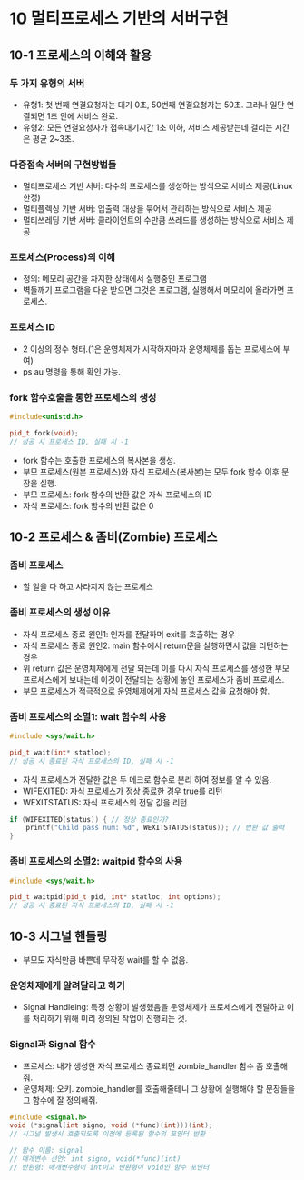 # 10 멀티프로세스 기반의 서버구현

## 10-1 프로세스의 이해와 활용

### 두 가지 유형의 서버

* 유형1: 첫 번째 연결요청자는 대기 0초, 50번째 연결요청자는 50초. 그러나 일단 연결되면 1초 안에 서비스 완료.
* 유형2: 모든 연결요청자가 접속대기시간 1초 이하, 서비스 제공받는데 걸리는 시간은 평균 2~3초.

### 다중접속 서버의 구현방법들

* 멀티프로세스 기반 서버: 다수의 프로세스를 생성하는 방식으로 서비스 제공(Linux 한정)
* 멀티플렉싱 기반 서버: 입출력 대상을 묶어서 관리하는 방식으로 서비스 제공
* 멀티쓰레딩 기반 서버: 클라이언트의 수만큼 쓰레드를 생성하는 방식으로 서비스 제공

### 프로세스(Process)의 이해

* 정의: 메모리 공간을 차지한 상태에서 실행중인 프로그램
* 벽돌깨기 프로그램을 다운 받으면 그것은 프로그램, 실행해서 메모리에 올라가면 프로세스.

### 프로세스 ID

* 2 이상의 정수 형태.(1은 운영체제가 시작하자마자 운영체제를 돕는 프로세스에 부여)
* ps au 명령을 통해 확인 가능.

### fork 함수호출을 통한 프로세스의 생성

```cpp
#include<unistd.h>

pid_t fork(void);
// 성공 시 프로세스 ID, 실패 시 -1
```

* fork 함수는 호출한 프로세스의 복사본을 생성.
* 부모 프로세스(원본 프로세스)와 자식 프로세스(복사본)는 모두 fork 함수 이후 문장을 실행.
* 부모 프로세스: fork 함수의 반환 값은 자식 프로세스의 ID
* 자식 프로세스: fork 함수의 반환 값은 0

## 10-2 프로세스 & 좀비(Zombie) 프로세스

### 좀비 프로세스

* 할 일을 다 하고 사라지지 않는 프로세스

### 좀비 프로세스의 생성 이유

* 자식 프로세스 종료 원인1: 인자를 전달하며 exit를 호출하는 경우
* 자식 프로세스 종료 원인2: main 함수에서 return문을 실행하면서 값을 리턴하는 경우
* 위 return 값은 운영체제에게 전달 되는데 이를 다시 자식 프로세스를 생성한 부모 프로세스에게 보내는데 이것이 전달되는 상황에 놓인 프로세스가 좀비 프로세스.
* 부모 프로세스가 적극적으로 운영체제에게 자식 프로세스 값을 요청해야 함.

### 좀비 프로세스의 소멸1: wait 함수의 사용

```cpp
#include <sys/wait.h>

pid_t wait(int* statloc);
// 성공 시 종료된 자식 프로세스의 ID, 실패 시 -1
```

* 자식 프로세스가 전달한 값은 두 메크로 함수로 분리 하여 정보를 알 수 있음.
* WIFEXITED: 자식 프로세스가 정상 종료한 경우 true를 리턴
* WEXITSTATUS: 자식 프로세스의 전달 값을 리턴

```cpp
if (WIFEXITED(status)) { // 정상 종료인가?
    printf("Child pass num: %d", WEXITSTATUS(status)); // 반환 값 출력
}
```

### 좀비 프로세스의 소멸2: waitpid 함수의 사용

```cpp
#include <sys/wait.h>

pid_t waitpid(pid_t pid, int* statloc, int options);
// 성공 시 종료된 자식 프로세스의 ID, 실패 시 -1
```

## 10-3 시그널 핸들링

* 부모도 자식만큼 바쁜데 무작정 wait를 할 수 없음.

### 운영체제에게 알려달라고 하기

* Signal Handleing: 특정 상황이 발생했음을 운영체제가 프로세스에게 전달하고 이를 처리하기 위해 미리 정의된 작업이 진행되는 것.

### Signal과 Signal 함수

* 프로세스: 내가 생성한 자식 프로세스 종료되면 zombie_handler 함수 좀 호출해줘.
* 운영체제: 오키. zombie_handler를 호출해줄테니 그 상황에 실행해야 할 문장들을 그 함수에 잘 정의해줘.

```cpp
#include <signal.h>
void (*signal(int signo, void (*func)(int)))(int);
// 시그널 발생시 호출되도록 이전에 등록된 함수의 포인터 반환

// 함수 이름: signal
// 매개변수 선언: int signo, void(*func)(int)
// 반환형: 매개변수형이 int이고 반환형이 void인 함수 포인터
```

